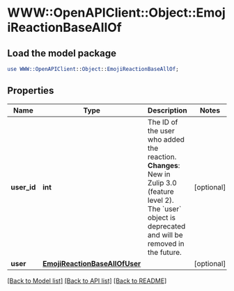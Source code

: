 # WWW::OpenAPIClient::Object::EmojiReactionBaseAllOf

## Load the model package
```perl
use WWW::OpenAPIClient::Object::EmojiReactionBaseAllOf;
```

## Properties
Name | Type | Description | Notes
------------ | ------------- | ------------- | -------------
**user_id** | **int** | The ID of the user who added the reaction.  **Changes**: New in Zulip 3.0 (feature level 2). The &#x60;user&#x60; object is deprecated and will be removed in the future.  | [optional] 
**user** | [**EmojiReactionBaseAllOfUser**](EmojiReactionBaseAllOfUser.md) |  | [optional] 

[[Back to Model list]](../README.md#documentation-for-models) [[Back to API list]](../README.md#documentation-for-api-endpoints) [[Back to README]](../README.md)


